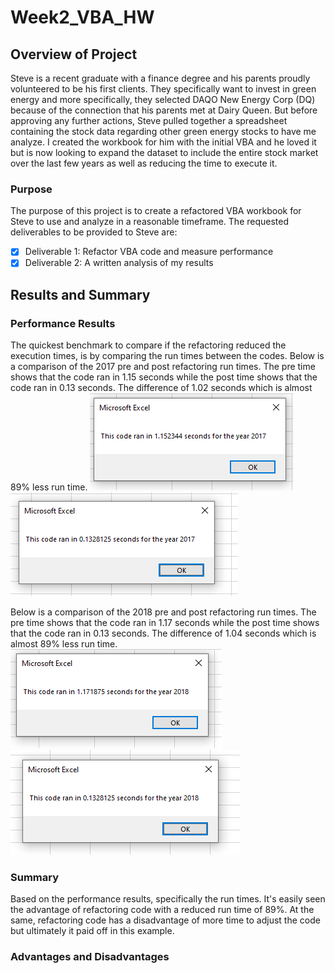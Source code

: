 # Week2_VBA_HW

## Overview of Project
Steve is a recent graduate with a finance degree and his parents proudly volunteered to be his first clients. They specifically want to invest in green energy and more specifically, they selected DAQO New Energy Corp (DQ) because of the connection that his parents met at Dairy Queen. But before approving any further actions, Steve pulled together a spreadsheet containing the stock data regarding other green energy stocks to have me analyze. I created the workbook for him with the initial VBA and he loved it but is now looking to expand the dataset to include the entire stock market over the last few years as well as reducing the time to execute it.  


### Purpose
The purpose of this project is to create a refactored VBA workbook for Steve to use and analyze in a reasonable timeframe.  The requested deliverables to be provided to Steve are:

- [x] Deliverable 1: Refactor VBA code and measure performance
- [x] Deliverable 2: A written analysis of my results

## Results and Summary

### Performance Results
The quickest benchmark to compare if the refactoring reduced the execution times, is by comparing the run times between the codes. Below is a comparison of the 2017 pre and post refactoring run times. The pre time shows that the code ran in 1.15 seconds while the post time shows that the code ran in 0.13 seconds. The difference of 1.02 seconds which is almost 89% less run time.
![2017 PreFactoring Image](/2017%20Run%20Time.PNG)
![2017 ReFactored Image](/VBA_Challenge_2017.PNG)

Below is a comparison of the 2018 pre and post refactoring run times. The pre time shows that the code ran in 1.17 seconds while the post time shows that the code ran in 0.13 seconds. The difference of 1.04 seconds which is almost 89% less run time. 
![2018 PreFactoring Image](/2018%20Run%20Time.PNG)
![2018 ReFactored Image](/VBA_Challenge_2018.PNG)

### Summary
Based on the performance results, specifically the run times. It's easily seen the advantage of refactoring code with a reduced run time of 89%. At the same, refactoring code has a disadvantage of more time to adjust the code but ultimately it paid off in this example. 

### Advantages and Disadvantages 

